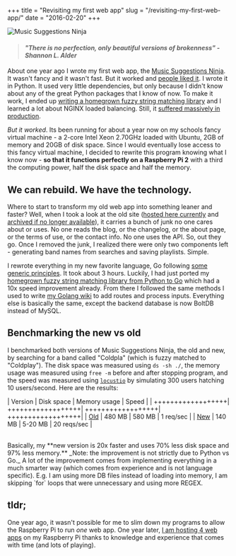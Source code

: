 +++
title = "Revisiting my first web app"
slug = "/revisiting-my-first-web-app/"
date = "2016-02-20"
+++


![Music Suggestions Ninja](/assets/images/musicninja-april.JPG)

> #### _"There is no perfection, only beautiful versions of brokenness" - Shannon L. Alder_

About one year ago I wrote my first web app, the [Music Suggestions Ninja](/2015/04/25/my-first-web-app-a-music-recommendation-and-playlist-generation-service). It wasn't fancy and it wasn't fast. But it worked and [people liked it](https://www.reddit.com/r/InternetIsBeautiful/comments/3455li/type_any_band_name_and_get_a_link_that_plays/). I wrote it in Python. It used very little dependencies, but only because I didn't know about any of the great Python packages that I know of now. To make it work, I ended up [writing a homegrown fuzzy string matching library](/faster-string-matching/) and I learned a lot about NGINX loaded balancing. Still, it [suffered massively in production](/a-visualization-of-my-hug-of-death/index.html).

*But it worked*. Its been running for about a year now on my schools fancy virtual machine - a 2-core Intel Xeon 2.70GHz loaded with Ubuntu, 2GB of memory and 20GB of disk space. Since I would eventually lose access to this fancy virtual machine, I decided to rewrite this program knowing what I know now - **so that it functions perfectly on a Raspberry Pi 2** with a third the computing power, half the disk space and half the memory.

## We can rebuild. We have the technology.

Where to start to transform my old web app into something leaner and faster? Well, when I took a look at the old site ([hosted here currently](http://musicninja.duckdns.org/) and [archived if no longer available](https://web.archive.org/web/20160131203756/http://www.musicsuggestions.ninja/)), it carries a bunch of junk no one cares about or uses. No one reads the blog, or the changelog, or the about page, or the terms of use, or the contact info. No one uses the API. So, out they go. Once I removed the junk, I realized there were only two components left - generating band names from searches and saving playlists. Simple.

I rewrote everything in my new favorite language, Go following [some generic principles](/optimizing-code-for-raspberry-pis/). It took about 3 hours. Luckily,  I had just ported my [homegrown fuzzy string matching library from Python to Go](/really-fast-fuzzy-string-matching/) which had a 10x speed improvement already. From there I followed the same methods I used to write [my Golang wiki](https://github.com/schollz/awwkoala) to add routes and process inputs. Everything else is basically the same, except the backend database is now BoltDB instead of MySQL.

## Benchmarking the new vs old

I benchmarked both versions of Music Suggestions Ninja, the old and new, by searching for a band called "Coldpla" (which is fuzzy matched to "Coldplay"). The disk space was measured using `ds -sh ./`, the memory usage was measured using `free -m` before and after stopping program, and the speed was measured using [`locustio`](http://locust.io/) by simulating 300 users hatching 10 users/second. Here are the results:


| Version | Disk space | Memory usage | Speed |
| ++++++++++++++++++| ++++++++++++++++++| ++++++++++++++++++| ++++++++++++++++++|
| [Old](http://musicninja.duckdns.org/) | 480 MB | 580 MB | 1 req/sec |
| [New](https://www.musicsuggestions.ninja/) | 140 MB | 5-20 MB | 20 reqs/sec |


<br>
Basically, my **new version is 20x faster and uses 70% less disk space and 97% less memory.** _Note: the improvement is not strictly due to Python vs Go._ A lot of the improvement comes from implementing everything in a much smarter way (which comes from experience and is not language specific). E.g. I am using more DB files instead of loading into memory, I am skipping `for` loops that were unnecessary and using more REGEX.

## tldr;

One year ago, it wasn't possible for me to slim down my programs to allow the Raspberry Pi to run *one* web app. One year later, [I am hosting 4 web apps](/about/) on my Raspberry Pi thanks to knowledge and experience that comes with time (and lots of playing).
